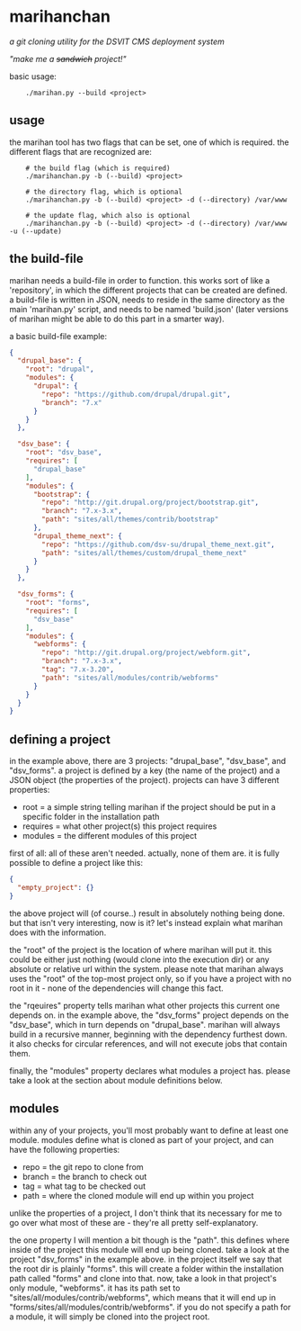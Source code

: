 marihanchan
===========

_a git cloning utility for the DSVIT CMS deployment system_


_"make me a ~~sandwich~~ project!"_

basic usage:
```
    ./marihan.py --build <project>
```


usage
-----

the marihan tool has two flags that can be set, one of which is required. the different
flags that are recognized are:
```
    # the build flag (which is required)
    ./marihanchan.py -b (--build) <project>
```

```
    # the directory flag, which is optional
    ./marihanchan.py -b (--build) <project> -d (--directory) /var/www
```

```
    # the update flag, which also is optional
    ./marihanchan.py -b (--build) <project> -d (--directory) /var/www -u (--update)
```

the build-file
--------------

marihan needs a build-file in order to function. this works sort of like a 'repository',
in which the different projects that can be created are defined. a build-file is written
in JSON, needs to reside in the same directory as the main 'marihan.py' script, and needs
to be named 'build.json' (later versions of marihan might be able to do this part in a
smarter way).

a basic build-file example:
```json
{
  "drupal_base": {
    "root": "drupal",
    "modules": {
      "drupal": {
        "repo": "https://github.com/drupal/drupal.git",
        "branch": "7.x"
      }
    }
  },

  "dsv_base": {
    "root": "dsv_base",
    "requires": [
      "drupal_base"
    ],
    "modules": {
      "bootstrap": {
        "repo": "http://git.drupal.org/project/bootstrap.git",
        "branch": "7.x-3.x",
        "path": "sites/all/themes/contrib/bootstrap"
      },
      "drupal_theme_next": {
        "repo": "https://github.com/dsv-su/drupal_theme_next.git",
        "path": "sites/all/themes/custom/drupal_theme_next"
      }
    }
  },

  "dsv_forms": {
    "root": "forms",
    "requires": [
      "dsv_base"
    ],
    "modules": {
      "webforms": {
        "repo": "http://git.drupal.org/project/webform.git",
        "branch": "7.x-3.x",
        "tag": "7.x-3.20",
        "path": "sites/all/modules/contrib/webforms"
      }
    }
  }
}
```

defining a project
------------------

in the example above, there are 3 projects: "drupal_base", "dsv_base", and "dsv_forms".
a project is defined by a key (the name of the project) and a JSON object (the properties
of the project). projects can have 3 different properties:

 - root = a simple string telling marihan if the project should be put in a specific folder in the installation path
 - requires = what other project(s) this project requires
 - modules = the different modules of this project

first of all: all of these aren't needed. actually, none of them are. it is fully
possible to define a project like this:

```json
{
  "empty_project": {}
}
```

the above project will (of course..) result in absolutely nothing being done. but that
isn't very interesting, now is it? let's instead explain what marihan does with the
information.

the "root" of the project is the location of where marihan will put it. this could be
either just nothing (would clone into the execution dir) or any absolute or relative
url within the system. please note that marihan always uses the "root" of the top-most
project only, so if you have a project with no root in it - none of the dependencies will
change this fact.

the "rqeuires" property tells marihan what other projects this current one depends on. in
the example above, the "dsv_forms" project depends on the "dsv_base", which in turn depends
on "drupal_base". marihan will always build in a recursive manner, beginning with the
dependency furthest down. it also checks for circular references, and will not execute
jobs that contain them.

finally, the "modules" property declares what modules a project has. please take a look at
the section about module definitions below.

modules
-------

within any of your projects, you'll most probably want to define at least one module.
modules define what is cloned as part of your project, and can have the following properties:

 - repo = the git repo to clone from
 - branch = the branch to check out
 - tag = what tag to be checked out
 - path = where the cloned module will end up within you project

unlike the properties of a project, I don't think that its necessary
for me to go over what most of these are - they're all pretty
self-explanatory.

the one property I will mention a bit though is the "path". this defines where inside of
the project this module will end up being cloned. take a look at the project "dsv_forms" in
the example above. in the project itself we say that the root dir is plainly "forms". this
will create a  folder within the installation path called "forms" and clone into that. now,
take a look in that project's only module, "webforms". it has its path set to
"sites/all/modules/contrib/webforms", which means that it will end up in
"forms/sites/all/modules/contrib/webforms".
if you do not specify a path for a module, it will simply be cloned into the project root.

